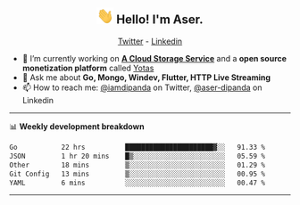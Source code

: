 <h2 align="center"> <img src="https://github.com/gabriel-TheCode/gabriel-TheCode/blob/master/gifs/Hi.gif" width="30px"> Hello! I'm Aser.</h2>
<p align="center">
  <a href="https://twitter.com/iamdipanda">Twitter</a> - 
  <a href="https://www.linkedin.com/in/aser-dipanda/">Linkedin</a>
</p>


- 🔭 I’m currently working on **[A Cloud Storage Service](https://gamesmania.io)** and a **open source monetization platform** called [Yotas](https://github.com/osscameroon/yotas)
- 💬 Ask me about **Go, Mongo, Windev, Flutter, HTTP Live Streaming**
- 📫 How to reach me: [@iamdipanda](https://twitter.com/iamdipanda) on Twitter, [@aser-dipanda](https://www.linkedin.com/in/aser-dipanda/) on Linkedin

-------

📊 **Weekly development breakdown**

<!--START_SECTION:waka-->
```text
Go           22 hrs          ██████████████████████▓░░   91.33 % 
JSON         1 hr 20 mins    █▒░░░░░░░░░░░░░░░░░░░░░░░   05.59 % 
Other        18 mins         ▒░░░░░░░░░░░░░░░░░░░░░░░░   01.29 % 
Git Config   13 mins         ▒░░░░░░░░░░░░░░░░░░░░░░░░   00.95 % 
YAML         6 mins          ░░░░░░░░░░░░░░░░░░░░░░░░░   00.47 % 
```
<!--END_SECTION:waka-->

-------
